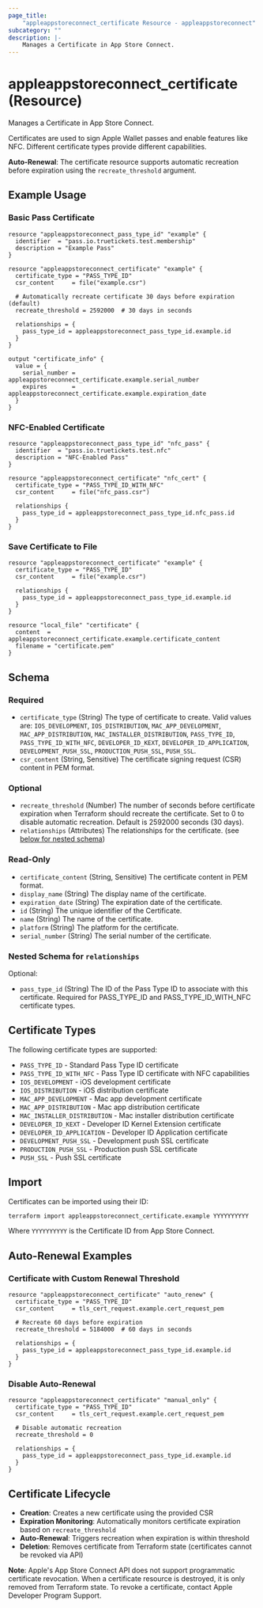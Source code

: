 ```yaml
---
page_title:
    "appleappstoreconnect_certificate Resource - appleappstoreconnect"
subcategory: ""
description: |-
    Manages a Certificate in App Store Connect.
---
```


# appleappstoreconnect_certificate (Resource)

Manages a Certificate in App Store Connect.

Certificates are used to sign Apple Wallet passes and enable features
like NFC. Different certificate types provide different capabilities.

**Auto-Renewal**: The certificate resource supports automatic recreation
before expiration using the `recreate_threshold` argument.

## Example Usage

### Basic Pass Certificate

```hcl
resource "appleappstoreconnect_pass_type_id" "example" {
  identifier  = "pass.io.truetickets.test.membership"
  description = "Example Pass"
}

resource "appleappstoreconnect_certificate" "example" {
  certificate_type = "PASS_TYPE_ID"
  csr_content     = file("example.csr")

  # Automatically recreate certificate 30 days before expiration (default)
  recreate_threshold = 2592000  # 30 days in seconds

  relationships = {
    pass_type_id = appleappstoreconnect_pass_type_id.example.id
  }
}

output "certificate_info" {
  value = {
    serial_number = appleappstoreconnect_certificate.example.serial_number
    expires       = appleappstoreconnect_certificate.example.expiration_date
  }
}
```

### NFC-Enabled Certificate

```hcl
resource "appleappstoreconnect_pass_type_id" "nfc_pass" {
  identifier  = "pass.io.truetickets.test.nfc"
  description = "NFC-Enabled Pass"
}

resource "appleappstoreconnect_certificate" "nfc_cert" {
  certificate_type = "PASS_TYPE_ID_WITH_NFC"
  csr_content     = file("nfc_pass.csr")

  relationships {
    pass_type_id = appleappstoreconnect_pass_type_id.nfc_pass.id
  }
}
```

### Save Certificate to File

```hcl
resource "appleappstoreconnect_certificate" "example" {
  certificate_type = "PASS_TYPE_ID"
  csr_content     = file("example.csr")

  relationships {
    pass_type_id = appleappstoreconnect_pass_type_id.example.id
  }
}

resource "local_file" "certificate" {
  content  = appleappstoreconnect_certificate.example.certificate_content
  filename = "certificate.pem"
}
```

<!-- schema generated by tfplugindocs -->

## Schema

### Required

- `certificate_type` (String) The type of certificate to create. Valid
  values are: `IOS_DEVELOPMENT`, `IOS_DISTRIBUTION`,
  `MAC_APP_DEVELOPMENT`, `MAC_APP_DISTRIBUTION`,
  `MAC_INSTALLER_DISTRIBUTION`, `PASS_TYPE_ID`, `PASS_TYPE_ID_WITH_NFC`,
  `DEVELOPER_ID_KEXT`, `DEVELOPER_ID_APPLICATION`,
  `DEVELOPMENT_PUSH_SSL`, `PRODUCTION_PUSH_SSL`, `PUSH_SSL`.
- `csr_content` (String, Sensitive) The certificate signing request
  (CSR) content in PEM format.

### Optional

- `recreate_threshold` (Number) The number of seconds before certificate
  expiration when Terraform should recreate the certificate. Set to 0 to
  disable automatic recreation. Default is 2592000 seconds (30 days).
- `relationships` (Attributes) The relationships for the certificate.
  (see [below for nested schema](#nestedatt--relationships))

### Read-Only

- `certificate_content` (String, Sensitive) The certificate content in
  PEM format.
- `display_name` (String) The display name of the certificate.
- `expiration_date` (String) The expiration date of the certificate.
- `id` (String) The unique identifier of the Certificate.
- `name` (String) The name of the certificate.
- `platform` (String) The platform for the certificate.
- `serial_number` (String) The serial number of the certificate.

<a id="nestedatt--relationships"></a>

### Nested Schema for `relationships`

Optional:

- `pass_type_id` (String) The ID of the Pass Type ID to associate with
  this certificate. Required for PASS_TYPE_ID and PASS_TYPE_ID_WITH_NFC
  certificate types.

## Certificate Types

The following certificate types are supported:

- `PASS_TYPE_ID` - Standard Pass Type ID certificate
- `PASS_TYPE_ID_WITH_NFC` - Pass Type ID certificate with NFC
  capabilities
- `IOS_DEVELOPMENT` - iOS development certificate
- `IOS_DISTRIBUTION` - iOS distribution certificate
- `MAC_APP_DEVELOPMENT` - Mac app development certificate
- `MAC_APP_DISTRIBUTION` - Mac app distribution certificate
- `MAC_INSTALLER_DISTRIBUTION` - Mac installer distribution certificate
- `DEVELOPER_ID_KEXT` - Developer ID Kernel Extension certificate
- `DEVELOPER_ID_APPLICATION` - Developer ID Application certificate
- `DEVELOPMENT_PUSH_SSL` - Development push SSL certificate
- `PRODUCTION_PUSH_SSL` - Production push SSL certificate
- `PUSH_SSL` - Push SSL certificate

## Import

Certificates can be imported using their ID:

```bash
terraform import appleappstoreconnect_certificate.example YYYYYYYYYY
```

Where `YYYYYYYYYY` is the Certificate ID from App Store Connect.

## Auto-Renewal Examples

### Certificate with Custom Renewal Threshold

```hcl
resource "appleappstoreconnect_certificate" "auto_renew" {
  certificate_type = "PASS_TYPE_ID"
  csr_content     = tls_cert_request.example.cert_request_pem

  # Recreate 60 days before expiration
  recreate_threshold = 5184000  # 60 days in seconds

  relationships = {
    pass_type_id = appleappstoreconnect_pass_type_id.example.id
  }
}
```

### Disable Auto-Renewal

```hcl
resource "appleappstoreconnect_certificate" "manual_only" {
  certificate_type = "PASS_TYPE_ID"
  csr_content     = tls_cert_request.example.cert_request_pem

  # Disable automatic recreation
  recreate_threshold = 0

  relationships = {
    pass_type_id = appleappstoreconnect_pass_type_id.example.id
  }
}
```

## Certificate Lifecycle

- **Creation**: Creates a new certificate using the provided CSR
- **Expiration Monitoring**: Automatically monitors certificate
  expiration based on `recreate_threshold`
- **Auto-Renewal**: Triggers recreation when expiration is within
  threshold
- **Deletion**: Removes certificate from Terraform state (certificates
  cannot be revoked via API)

**Note**: Apple's App Store Connect API does not support programmatic
certificate revocation. When a certificate resource is destroyed, it is
only removed from Terraform state. To revoke a certificate, contact
Apple Developer Program Support.
